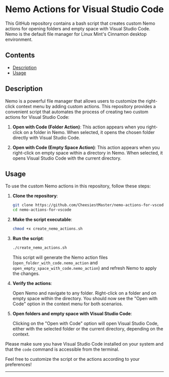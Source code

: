 # Nemo Actions for Visual Studio Code

This GitHub repository contains a bash script that creates custom Nemo actions for opening folders and empty space with Visual Studio Code. Nemo is the default file manager for Linux Mint's Cinnamon desktop environment.

## Contents

- [Description](#description)
- [Usage](#usage)

## Description

Nemo is a powerful file manager that allows users to customize the right-click context menu by adding custom actions. This repository provides a convenient script that automates the process of creating two custom actions for Visual Studio Code:

1. **Open with Code (Folder Action)**: This action appears when you right-click on a folder in Nemo. When selected, it opens the chosen folder directly with Visual Studio Code.

2. **Open with Code (Empty Space Action)**: This action appears when you right-click on empty space within a directory in Nemo. When selected, it opens Visual Studio Code with the current directory.

## Usage

To use the custom Nemo actions in this repository, follow these steps:

1. **Clone the repository**:

   ```bash
   git clone https://github.com/CheesiestMaster/nemo-actions-for-vscode.git
   cd nemo-actions-for-vscode
   ```

2. **Make the script executable**:

   ```bash
   chmod +x create_nemo_actions.sh
   ```

3. **Run the script**:

   ```bash
   ./create_nemo_actions.sh
   ```

   This script will generate the Nemo action files (`open_folder_with_code.nemo_action` and `open_empty_space_with_code.nemo_action`) and refresh Nemo to apply the changes.

4. **Verify the actions**:

   Open Nemo and navigate to any folder. Right-click on a folder and on empty space within the directory. You should now see the "Open with Code" option in the context menu for both scenarios.

5. **Open folders and empty space with Visual Studio Code**:

   Clicking on the "Open with Code" option will open Visual Studio Code, either with the selected folder or the current directory, depending on the context.

Please make sure you have Visual Studio Code installed on your system and that the `code` command is accessible from the terminal.

Feel free to customize the script or the actions according to your preferences!

---
